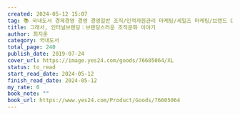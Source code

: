 ```yaml
---
created: 2024-05-12 15:07
tag: 📚 국내도서 경제경영 경영 경영일반 조직/인적자원관리 마케팅/세일즈 마케팅/브랜드 CEO/비즈니스맨 성공학/경력관리 간부학/리더십 자기계발
title: 그래서, 인터널브랜딩：브랜딩스러운 조직문화 이야기
author: 최지훈
category: 국내도서
total_page: 240
publish_date: 2019-07-24
cover_url: https://image.yes24.com/goods/76605064/XL
status: to_read
start_read_date: 2024-05-12
finish_read_date: 2024-05-12
my_rate: 0
book_note: ""
book_url: https://www.yes24.com/Product/Goods/76605064
---
```




